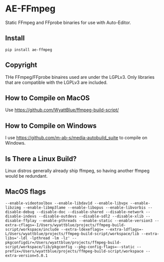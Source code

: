 # AE-FFmpeg
Static FFmpeg and FFprobe binaries for use with Auto-Editor.

## Install
```
pip install ae-ffmpeg
```

## Copyright
THe FFmpeg/FFprobe binaires used are under the LGPLv3. Only libraries that are compatible with the LGPLv3 are included.

## How to Compile on MacOS
Use https://github.com/WyattBlue/ffmpeg-build-script/

## How to Compile on Windows
I use https://github.com/m-ab-s/media-autobuild_suite to compile on Windows.

## Is There a Linux Build?
Linux distros generally already ship ffmpeg, so having another ffmpeg would be redundant.

## MacOS flags
```
--enable-videotoolbox --enable-libdav1d --enable-libvpx --enable-libzimg --enable-libmp3lame --enable-libopus --enable-libvorbis --disable-debug --disable-doc --disable-shared --disable-network --disable-indevs --disable-outdevs --disable-sdl2 --disable-xlib --disable-ffplay --enable-pthreads --enable-static --enable-version3 --extra-cflags=-I/Users/wyattblue/projects/ffmpeg-build-script/workspace/include --extra-ldexeflags= --extra-ldflags=-L/Users/wyattblue/projects/ffmpeg-build-script/workspace/lib --extra-libs='-ldl -lpthread -lm -lz' --pkgconfigdir=/Users/wyattblue/projects/ffmpeg-build-script/workspace/lib/pkgconfig --pkg-config-flags=--static --prefix=/Users/wyattblue/projects/ffmpeg-build-script/workspace --extra-version=5.0.1
``` 
